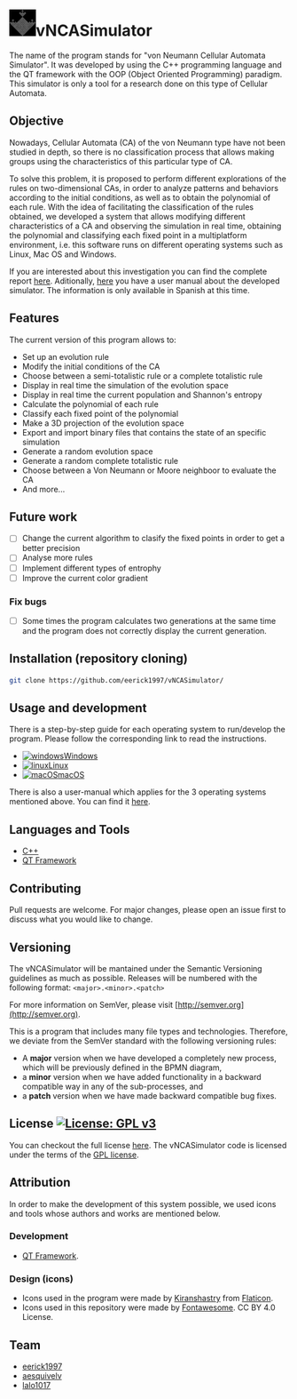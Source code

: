 <h1><img src="https://github.com/eerick1997/vNCASimulator/blob/72e7c3d97f79d0696684a508712bfc53bfbd02de/res/img/logo.jpg" alt="vNCASimulator" width="48" height="48"/>vNCASimulator</h1>

The name of the program stands for "von Neumann Cellular Automata Simulator". It was developed by using the C++ programming language and the QT framework with the OOP (Object Oriented Programming) paradigm. This simulator is only a tool for a research done on this type of Cellular Automata.

## Objective
Nowadays, Cellular Automata (CA) of the von Neumann type have not been studied in depth, so there is no classification process that allows making groups using the characteristics of this particular type of CA.

To solve this problem, it is proposed to perform different explorations of the rules on two-dimensional CAs, in order to analyze patterns and behaviors according to the initial conditions, as well as to obtain the polynomial of each rule. With the idea of facilitating the classification of the rules obtained, we developed a system that allows modifying different characteristics of a CA and observing the simulation in real time, obtaining the polynomial and classifying each fixed point in a multiplatform environment, i.e. this software runs on different operating systems such as Linux, Mac OS and Windows.

If you are interested about this investigation you can find the complete report [here](../vNCASimulator/doc/vNCASimulatorDocumentation.pdf). Aditionally, [here](../vNCASimulator/doc/vNCASimulatorManual.pdf) you have a user manual about the developed simulator. The information is only available in Spanish at this time.

## Features
The current version of this program allows to:

- Set up an evolution rule 
- Modify the initial conditions of the CA 
- Choose between a semi-totalistic rule or a complete totalistic rule 
- Display in real time the simulation of the evolution space
- Display in real time the current population and Shannon's entropy 
- Calculate the polynomial of each rule 
- Classify each fixed point of the polynomial 
- Make a 3D projection of the evolution space 
- Export and import binary files that contains the state of an specific simulation
- Generate a random evolution space
- Generate a random complete totalistic rule 
- Choose between a Von Neumann or Moore neighboor to evaluate the CA 
- And more...
## Future work
- [ ] Change the current algorithm to clasify the fixed points in order to get a better precision 
- [ ] Analyse more rules
- [ ] Implement different types of entrophy 
- [ ] Improve the current color gradient 

### Fix bugs
- [ ] Some times the program calculates two generations at the same time and the program does not correctly display the current generation.

## Installation (repository cloning)
```bash
git clone https://github.com/eerick1997/vNCASimulator/
```

## Usage and development
There is a step-by-step guide for each operating system to run/develop the program. Please follow the corresponding link to read the instructions.
- <a href="https://github.com/eerick1997/vNCASimulator/blob/ad3dc024b3c088fb949d5affab796d7229fcc9c0/doc/WindowsUsers.md" target="_blank"><img src="https://raw.githubusercontent.com/FortAwesome/Font-Awesome/master/svgs/brands/windows.svg" alt="windows" width="16" height="16"/>Windows</a>
- <a href="https://github.com/eerick1997/vNCASimulator/blob/main/doc/LinuxUsers.md" target="_blank"><img src="https://raw.githubusercontent.com/FortAwesome/Font-Awesome/master/svgs/brands/linux.svg" alt="linux" width="16" height="16"/>Linux</a> 
- <a href="https://github.com/eerick1997/vNCASimulator/blob/92918579a7c3b2fc91f45f32299fa7e33152bb40/doc/MacOSUsers.md" target="_blank"><img src="https://raw.githubusercontent.com/FortAwesome/Font-Awesome/master/svgs/brands/apple.svg"  alt="macOS" width="16" height="16"/>macOS</a>

There is also a user-manual which applies for the 3 operating systems mentioned above. You can find it [here](https://github.com/eerick1997/vNCASimulator/blob/6f6c4e8e7c765411ed5a7d3192e1c02ec3af637b/doc/vNCASimulatorManual.pdf).

## Languages and Tools
- [C++](http://www.cplusplus.com/)
- [QT Framework](https://www.qt.io/)

## Contributing
Pull requests are welcome. For major changes, please open an issue first to discuss what you would like to change.

## Versioning
The vNCASimulator will be mantained under the Semantic Versioning guidelines as much as possible. Releases will be numbered with the following format:
`<major>.<minor>.<patch>`

For more information on SemVer, please visit [http://semver.org](http://semver.org).

This is a program that includes many file types and technologies. Therefore, we deviate from the SemVer standard with the following versioning rules:

* A **major** version when we have developed a completely new process, which will be previously defined in the BPMN diagram,
* a **minor** version when we have added functionality in a backward compatible way in any of the sub-processes, and
* a **patch** version when we have made backward compatible bug fixes.

## License [![License: GPL v3](https://img.shields.io/badge/License-GPL%20v3-blue.svg)](https://github.com/eerick1997/vNCASimulator/blob/deb8f0ecfe75fb25988eda5b7d30d783680c5a9e/LICENSE)
You can checkout the full license [here](https://github.com/eerick1997/vNCASimulator/blob/deb8f0ecfe75fb25988eda5b7d30d783680c5a9e/LICENSE).
The vNCASimulator code is licensed under the terms of the [GPL license](https://github.com/eerick1997/vNCASimulator/blob/deb8f0ecfe75fb25988eda5b7d30d783680c5a9e/LICENSE).

## Attribution
In order to make the development of this system possible, we used icons and tools whose authors and works are mentioned below.
### Development
- [QT Framework](https://www.qt.io/).

### Design (icons)
- Icons used in the program were made by [Kiranshastry](https://www.flaticon.com/authors/kiranshastry) from [Flaticon](https://www.flaticon.com/).
- Icons used in this repository were made by [Fontawesome](https://github.com/FortAwesome/Font-Awesome). CC BY 4.0 License.

## Team
* [eerick1997](https://github.com/eerick1997/)
* [aesquivelv](https://github.com/aesquivelv/)
* [lalo1017](https://github.com/lalo1017/)
